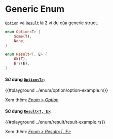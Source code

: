 # Generic Enum

[`Option`] và [`Result`] là 2 ví dụ của generic struct.

```rust
enum Option<T> {
    Some(T),
    None,
}

enum Result<T, E> {
    Ok(T),
    Err(E),
}
```

#### Sử dụng [`Option<T>`]:

{{#playground ../enum/option/option-example.rs}}

Xem thêm: [*Enum > Option<T>*](../enum/option)

#### Sử dụng [`Result<T, E>`]:

{{#playground ../enum/result/result-example.rs}}

Xem thêm: [*Enum > Result<T, E>*](../enum/result)

[`Option`]: https://doc.rust-lang.org/std/option/index.html
[`Option<T>`]: https://doc.rust-lang.org/std/option/index.html
[`Result`]: https://doc.rust-lang.org/std/result/index.html
[`Result<T, E>`]: https://doc.rust-lang.org/std/result/index.html
